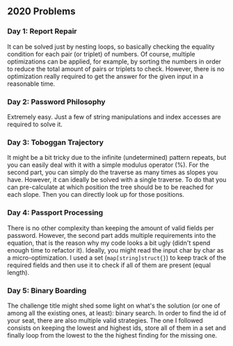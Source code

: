 ## 2020 Problems

### Day 1: Report Repair

It can be solved just by nesting loops, so basically checking the equality condition for each pair (or triplet) of
numbers. Of course, multiple optimizations can be applied, for example, by sorting the numbers in order to reduce
the total amount of pairs or triplets to check. However, there is no optimization really required to get the answer for
the given input in a reasonable time.

### Day 2: Password Philosophy

Extremely easy. Just a few of string manipulations and index accesses are required to solve it.

### Day 3: Toboggan Trajectory

It might be a bit tricky due to the infinite (undetermined) pattern repeats, but you can easily deal with it with a
simple modulus operator (%). For the second part, you can simply do the traverse as many times as slopes you have.
However, it can ideally be solved with a single traverse. To do that you can pre-calculate at which position the
tree should be to be reached for each slope. Then you can directly look up for those positions.

### Day 4: Passport Processing

There is no other complexity than keeping the amount of valid fields per password. However, the second part adds multiple
requirements into the equation, that is the reason why my code looks a bit ugly (didn't spend enough time to refactor it).
Ideally, you might read the input char by char as a micro-optimization. I used a set (`map[string]struct{}`) to keep
track of the required fields and then use it to check if all of them are present (equal length).

### Day 5: Binary Boarding

The challenge title might shed some light on what's the solution (or one of among all the existing ones, at least):
binary search. In order to find the id of your seat, there are also multiple valid strategies. The one I followed
consists on keeping the lowest and highest ids, store all of them in a set and finally loop from the lowest to the
the highest finding for the missing one.
